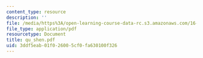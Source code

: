 ```yaml
---
content_type: resource
description: ''
file: /media/https%3A/open-learning-course-data-rc.s3.amazonaws.com/16-622-experimental-projects-ii-fall-2003/3ddf5eab01f026005cf0fa630100f326_qu_shen.pdf
file_type: application/pdf
resourcetype: Document
title: qu_shen.pdf
uid: 3ddf5eab-01f0-2600-5cf0-fa630100f326
---
```

